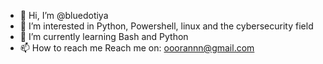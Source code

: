 - 👋 Hi, I’m @bluedotiya
- 👀 I’m interested in Python, Powershell, linux and the cybersecurity field
- 🌱 I’m currently learning Bash and Python
- 📫 How to reach me Reach me on: ooorannn@gmail.com

<!---
bluedotiya/bluedotiya is a ✨ special ✨ repository because its `README.md` (this file) appears on your GitHub profile.
You can click the Preview link to take a look at your changes.
--->
